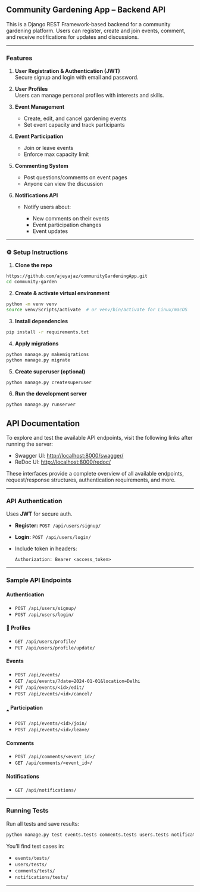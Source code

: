 ## Community Gardening App – Backend API

This is a Django REST Framework-based backend for a community gardening platform. Users can register, create and join events, comment, and receive notifications for updates and discussions.

---

### Features

1. **User Registration & Authentication (JWT)**  
   Secure signup and login with email and password.

2. **User Profiles**  
   Users can manage personal profiles with interests and skills.

3. **Event Management**

   * Create, edit, and cancel gardening events
   * Set event capacity and track participants

4. **Event Participation**

   * Join or leave events
   * Enforce max capacity limit

5. **Commenting System**

   * Post questions/comments on event pages
   * Anyone can view the discussion

6. **Notifications API**

   * Notify users about:

     * New comments on their events
     * Event participation changes
     * Event updates

---

### ⚙️ Setup Instructions

1. **Clone the repo**

```bash
https://github.com/ajeyajaz/communityGardeningApp.git  
cd community-garden
```

2. **Create & activate virtual environment**

```bash
python -m venv venv
source venv/Scripts/activate  # or venv/bin/activate for Linux/macOS
```

3. **Install dependencies**

```bash
pip install -r requirements.txt
```

4. **Apply migrations**

```bash
python manage.py makemigrations
python manage.py migrate
```

5. **Create superuser (optional)**

```bash
python manage.py createsuperuser
```

6. **Run the development server**

```bash
python manage.py runserver
```
## API Documentation

To explore and test the available API endpoints, visit the following links after running the server:

* Swagger UI: [http://localhost:8000/swagger/](http://localhost:8000/swagger/)
* ReDoc UI: [http://localhost:8000/redoc/](http://localhost:8000/redoc/)

These interfaces provide a complete overview of all available endpoints, request/response structures, authentication requirements, and more.


---


### API Authentication

Uses **JWT** for secure auth.

* **Register:** `POST /api/users/signup/`
* **Login:** `POST /api/users/login/`
* Include token in headers:

  ```
  Authorization: Bearer <access_token>
  ```

---

### Sample API Endpoints

#### Authentication

* `POST /api/users/signup/`
* `POST /api/users/login/`

#### 👤 Profiles

* `GET /api/users/profile/`
* `PUT /api/users/profile/update/`

#### Events

* `POST /api/events/`
* `GET /api/events/?date=2024-01-01&location=Delhi`
* `PUT /api/events/<id>/edit/`
* `POST /api/events/<id>/cancel/`

#### 🢑 Participation

* `POST /api/events/<id>/join/`
* `POST /api/events/<id>/leave/`

#### Comments

* `POST /api/comments/<event_id>/`
* `GET /api/comments/<event_id>/`

#### Notifications

* `GET /api/notifications/`

---

### Running Tests

Run all tests and save results:

```bash
python manage.py test events.tests comments.tests users.tests notifications.tests > test_results.txt
```

You’ll find test cases in:

* `events/tests/`
* `users/tests/`
* `comments/tests/`
* `notifications/tests/`

---


